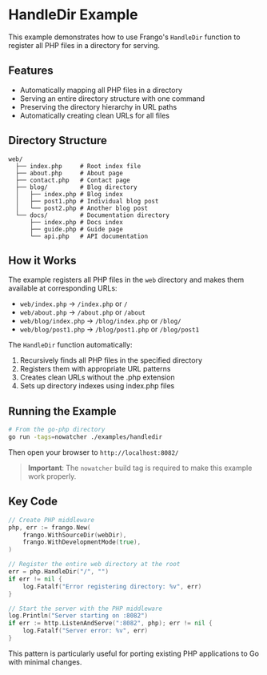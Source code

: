 # HandleDir Example

This example demonstrates how to use Frango's `HandleDir` function to register all PHP files in a directory for serving.

## Features

- Automatically mapping all PHP files in a directory
- Serving an entire directory structure with one command
- Preserving the directory hierarchy in URL paths
- Automatically creating clean URLs for all files

## Directory Structure

```
web/
  ├── index.php     # Root index file
  ├── about.php     # About page
  ├── contact.php   # Contact page
  ├── blog/         # Blog directory
  │   ├── index.php # Blog index
  │   ├── post1.php # Individual blog post
  │   └── post2.php # Another blog post
  └── docs/         # Documentation directory
      ├── index.php # Docs index
      ├── guide.php # Guide page
      └── api.php   # API documentation
```

## How it Works

The example registers all PHP files in the `web` directory and makes them available at corresponding URLs:

- `web/index.php` → `/index.php` or `/`
- `web/about.php` → `/about.php` or `/about`
- `web/blog/index.php` → `/blog/index.php` or `/blog/`
- `web/blog/post1.php` → `/blog/post1.php` or `/blog/post1`

The `HandleDir` function automatically:

1. Recursively finds all PHP files in the specified directory
2. Registers them with appropriate URL patterns
3. Creates clean URLs without the .php extension
4. Sets up directory indexes using index.php files

## Running the Example

```bash
# From the go-php directory
go run -tags=nowatcher ./examples/handledir
```

Then open your browser to `http://localhost:8082/`

> **Important**: The `nowatcher` build tag is required to make this example work properly.

## Key Code

```go
// Create PHP middleware
php, err := frango.New(
    frango.WithSourceDir(webDir),
    frango.WithDevelopmentMode(true),
)

// Register the entire web directory at the root
err = php.HandleDir("/", "")
if err != nil {
    log.Fatalf("Error registering directory: %v", err)
}

// Start the server with the PHP middleware
log.Println("Server starting on :8082")
if err := http.ListenAndServe(":8082", php); err != nil {
    log.Fatalf("Server error: %v", err)
}
```

This pattern is particularly useful for porting existing PHP applications to Go with minimal changes. 